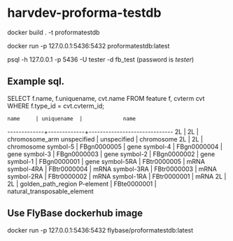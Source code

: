 # harvdev-proforma-testdb

docker build . -t proformatestdb

docker run -p 127.0.0.1:5436:5432 proformatestdb:latest


psql -h 127.0.0.1 -p 5436 -U tester -d fb_test  (password is *tester*)

## Example sql.

SELECT f.name, f.uniquename, cvt.name 
  FROM feature f, cvterm cvt 
  WHERE f.type_id = cvt.cvterm_id;


    name     | uniquename  |             name             
-------------+-------------+------------------------------
 2L          | 2L          | chromosome_arm
 unspecified | unspecified | chromosome
 2L          | 2L          | chromosome
 symbol-5    | FBgn0000005 | gene
 symbol-4    | FBgn0000004 | gene
 symbol-3    | FBgn0000003 | gene
 symbol-2    | FBgn0000002 | gene
 symbol-1    | FBgn0000001 | gene
 symbol-5RA  | FBtr0000005 | mRNA
 symbol-4RA  | FBtr0000004 | mRNA
 symbol-3RA  | FBtr0000003 | mRNA
 symbol-2RA  | FBtr0000002 | mRNA
 symbol-1RA  | FBtr0000001 | mRNA
 2L          | 2L          | golden_path_region
 P-element   | FBte0000001 | natural_transposable_element

## Use FlyBase dockerhub image

docker run -p 127.0.0.1:5436:5432 flybase/proformatestdb:latest
